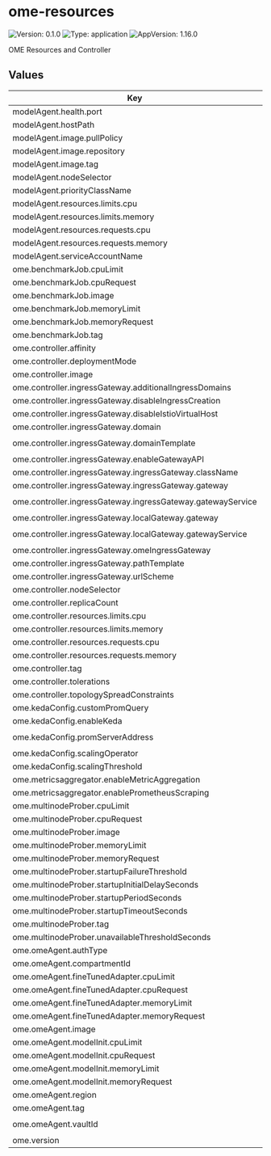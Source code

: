 # ome-resources

![Version: 0.1.0](https://img.shields.io/badge/Version-0.1.0-informational?style=flat-square) ![Type: application](https://img.shields.io/badge/Type-application-informational?style=flat-square) ![AppVersion: 1.16.0](https://img.shields.io/badge/AppVersion-1.16.0-informational?style=flat-square)

OME Resources and Controller

## Values

| Key                                                         | Type   | Default                                                          | Description |
|-------------------------------------------------------------|--------|------------------------------------------------------------------|-------------|
| modelAgent.health.port                                      | int    | `8080`                                                           |             |
| modelAgent.hostPath                                         | string | `"/mnt/data/models"`                                             |             |
| modelAgent.image.pullPolicy                                 | string | `"Always"`                                                       |             |
| modelAgent.image.repository                                 | string | `"ghcr.io/moirai-internal/model-agent"`                          |             |
| modelAgent.image.tag                                        | string | `"v0.1.0"`                                                       |             |
| modelAgent.nodeSelector                                     | object | `{}`                                                             |             |
| modelAgent.priorityClassName                                | string | `"system-node-critical"`                                         |             |
| modelAgent.resources.limits.cpu                             | string | `"10"`                                                           |             |
| modelAgent.resources.limits.memory                          | string | `"100Gi"`                                                        |             |
| modelAgent.resources.requests.cpu                           | string | `"10"`                                                           |             |
| modelAgent.resources.requests.memory                        | string | `"100Gi"`                                                        |             |
| modelAgent.serviceAccountName                               | string | `"ome-model-agent"`                                              |             |
| ome.benchmarkJob.cpuLimit                                   | string | `"2"`                                                            |             |
| ome.benchmarkJob.cpuRequest                                 | string | `"2"`                                                            |             |
| ome.benchmarkJob.image                                      | string | `"ghcr.io/moirai-internal/genai-bench"`                          |             |
| ome.benchmarkJob.memoryLimit                                | string | `"2Gi"`                                                          |             |
| ome.benchmarkJob.memoryRequest                              | string | `"2Gi"`                                                          |             |
| ome.benchmarkJob.tag                                        | string | `"0.1.113"`                                                      |             |
| ome.controller.affinity                                     | object | `{}`                                                             |             |
| ome.controller.deploymentMode                               | string | `"RawDeployment"`                                                |             |
| ome.controller.image                                        | string | `"ghcr.io/moirai-internal/ome-manager"`                          |             |
| ome.controller.ingressGateway.additionalIngressDomains      | string | `nil`                                                            |             |
| ome.controller.ingressGateway.disableIngressCreation        | bool   | `false`                                                          |             |
| ome.controller.ingressGateway.disableIstioVirtualHost       | bool   | `false`                                                          |             |
| ome.controller.ingressGateway.domain                        | string | `"svc.cluster.local"`                                            |             |
| ome.controller.ingressGateway.domainTemplate                | string | `"{{ .Name }}.{{ .Namespace }}.{{ .IngressDomain }}"`            |             |
| ome.controller.ingressGateway.enableGatewayAPI              | bool   | `false`                                                          |             |
| ome.controller.ingressGateway.ingressGateway.className      | string | `"istio"`                                                        |             |
| ome.controller.ingressGateway.ingressGateway.gateway        | string | `"knative-serving/knative-ingress-gateway"`                      |             |
| ome.controller.ingressGateway.ingressGateway.gatewayService | string | `"istio-ingressgateway.istio-system.svc.cluster.local"`          |             |
| ome.controller.ingressGateway.localGateway.gateway          | string | `"knative-serving/knative-local-gateway"`                        |             |
| ome.controller.ingressGateway.localGateway.gatewayService   | string | `"knative-local-gateway.istio-system.svc.cluster.local"`         |             |
| ome.controller.ingressGateway.omeIngressGateway             | string | `""`                                                             |             |
| ome.controller.ingressGateway.pathTemplate                  | string | `""`                                                             |             |
| ome.controller.ingressGateway.urlScheme                     | string | `"http"`                                                         |             |
| ome.controller.nodeSelector                                 | object | `{}`                                                             |             |
| ome.controller.replicaCount                                 | int    | `3`                                                              |             |
| ome.controller.resources.limits.cpu                         | int    | `2`                                                              |             |
| ome.controller.resources.limits.memory                      | string | `"4Gi"`                                                          |             |
| ome.controller.resources.requests.cpu                       | int    | `2`                                                              |             |
| ome.controller.resources.requests.memory                    | string | `"4Gi"`                                                          |             |
| ome.controller.tag                                          | string | `"v0.1.0"`                                                       |             |
| ome.controller.tolerations                                  | list   | `[]`                                                             |             |
| ome.controller.topologySpreadConstraints                    | list   | `[]`                                                             |             |
| ome.kedaConfig.customPromQuery                              | string | `""`                                                             |             |
| ome.kedaConfig.enableKeda                                   | bool   | `true`                                                           |             |
| ome.kedaConfig.promServerAddress                            | string | `"http://prometheus-operated.monitoring.svc.cluster.local:9090"` |             |
| ome.kedaConfig.scalingOperator                              | string | `"GreaterThanOrEqual"`                                           |             |
| ome.kedaConfig.scalingThreshold                             | string | `"10"`                                                           |             |
| ome.metricsaggregator.enableMetricAggregation               | string | `"false"`                                                        |             |
| ome.metricsaggregator.enablePrometheusScraping              | string | `"false"`                                                        |             |
| ome.multinodeProber.cpuLimit                                | string | `"100m"`                                                         |             |
| ome.multinodeProber.cpuRequest                              | string | `"100m"`                                                         |             |
| ome.multinodeProber.image                                   | string | `"ghcr.io/moirai-internal/multinode-prober"`                     |             |
| ome.multinodeProber.memoryLimit                             | string | `"100Mi"`                                                        |             |
| ome.multinodeProber.memoryRequest                           | string | `"100Mi"`                                                        |             |
| ome.multinodeProber.startupFailureThreshold                 | int    | `150`                                                            |             |
| ome.multinodeProber.startupInitialDelaySeconds              | int    | `120`                                                            |             |
| ome.multinodeProber.startupPeriodSeconds                    | int    | `30`                                                             |             |
| ome.multinodeProber.startupTimeoutSeconds                   | int    | `60`                                                             |             |
| ome.multinodeProber.tag                                     | string | `"v0.1"`                                                         |             |
| ome.multinodeProber.unavailableThresholdSeconds             | int    | `600`                                                            |             |
| ome.omeAgent.authType                                       | string | `"InstancePrincipal"`                                            |             |
| ome.omeAgent.compartmentId                                  | string | `"ocid1.compartment.oc1..dummy-compartment"`                     |             |
| ome.omeAgent.fineTunedAdapter.cpuLimit                      | int    | `15`                                                             |             |
| ome.omeAgent.fineTunedAdapter.cpuRequest                    | int    | `15`                                                             |             |
| ome.omeAgent.fineTunedAdapter.memoryLimit                   | string | `"320Gi"`                                                        |             |
| ome.omeAgent.fineTunedAdapter.memoryRequest                 | string | `"300Gi"`                                                        |             |
| ome.omeAgent.image                                          | string | `"ghcr.io/moirai-internal/genai-ome-agent"`                      |             |
| ome.omeAgent.modelInit.cpuLimit                             | int    | `15`                                                             |             |
| ome.omeAgent.modelInit.cpuRequest                           | int    | `15`                                                             |             |
| ome.omeAgent.modelInit.memoryLimit                          | string | `"180Gi"`                                                        |             |
| ome.omeAgent.modelInit.memoryRequest                        | string | `"150Gi"`                                                        |             |
| ome.omeAgent.region                                         | string | `"ap-osaka-1"`                                                   |             |
| ome.omeAgent.tag                                            | string | `"v0.1.0"`                                                       |             |
| ome.omeAgent.vaultId                                        | string | `"ocid1.vault.oc1.ap-osaka-1.dummy.dummy-vault"`                 |             |
| ome.version                                                 | string | `"v0.1.0"`                                                       |             |

